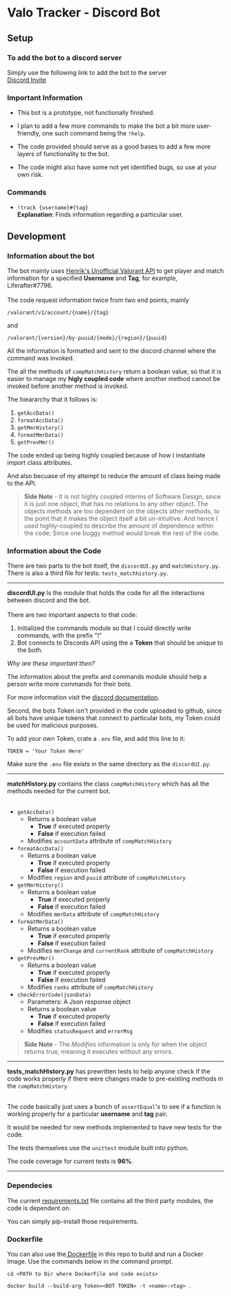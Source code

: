 # Valo Tracker - Discord Bot


## Setup

### **To add the bot to a discord server**
Simply use the following link to add the bot to the server </br> 
<a href="https://discord.com/api/oauth2/authorize?client_id=991063792454619157&permissions=277025467392&scope=bot">Discord Invite</a> </br>

### **Important Information**
* This bot is a prototype, not functionally finished.</br>

* I plan to add a few more commands to make the bot a bit more user-friendly, one such command being the `!help`.

* The code provided should serve as a good bases to add a few more layers of functionality to the bot.

* The code might also have some not yet identified bugs, so use at your own risk.

### **Commands**
* `!track {username}#{tag}`</br>
**Explanation**: Finds information regarding a particular user.

## Development

### **Information about the bot**
The bot mainly uses <a href = "https://github.com/Henrik-3/unofficial-valorant-api">Henrik's Unofficial Valorant API</a> to get player and match information for a specified **Username** and **Tag**, for example, Liferafter#7796. </br></br>
The code request information twice from two end points, mainly
 ```
/valorant/v1/account/{name}/{tag}
``` 
and 
```
/valorant/{version}/by-puuid/{mode}/{region}/{puuid}
```

All the information is formatted and sent to the discord channel where the command was invoked.
</br>

The all the methods of `compMatchHistory` return a boolean value, so that it is easier to manage my **higly coupled code** where another method cannot be invoked before another method is invoked.

The hieararchy that it follows is:

1. `getAccData()` </br>
2. `formatAccData()` </br>
3. `getMmrHistory()`</br>
4. `formatMmrData()`</br>
5. `getPrevMmr()`</br>

The code ended up being highly coupled because of how I instantiate import class attributes.

And also becuase of my attempt to reduce the amount of class being made to the API.

> **Side Note** - It is not highly coupled interms of Software Design, since it is just one object, that has no relations to any other object. The objects methods are too dependent on the objects other methods, to the point that it makes the object itself a bit un-intuitive. And hence I used highly-coupled to describe the amount of dependence within the code; Since one buggy method would break the rest of the code.

### **Information about the Code**
There are two parts to the bot itself, the `discordUI.py` and `matchHistory.py`.</br>
There is also a third file for tests: `tests_matchhistory.py`.
<hr>

**discordUI.py** Is the module that holds the code for all the interactions between discord and the bot. </br></br>
There are two important aspects to that code: </br>
1. Initialized the commands module so that I could directly write commands, with the prefix "!"
2. Bot connects to Discords API using the a **Token** that should be unique to the both.

*Why are these important then?* </br>

 The information about the prefix and commands module should help a person write more commands for their bots. </br>

 For more information visit the <a href = https://discordpy.readthedocs.io/en/stable/ext/commands/commands.html>discord documentation</a>.
 
 Second, the bots Token isn't provided in the code uploaded to github, since all bots have unique tokens that connect to particular bots, my Token could be used for malicious purposes. 
 
 To add your own Token, crate a `.env` file, and add this line to it:
 ```
 TOKEN = 'Your Token Here'
 ``` 
 Make sure the `.env` file exists in the same directory as the `discordUI.py`.
<hr>

**matchHistory.py** contains the class `compMatchHistory` which has all the methods needed for the current bot. </br></br>

* `getAccData()`</br>
    * Returns a boolean value 
        * **True** if executed properly 
        * **False** if execution failed 
    * Modifies `accountData` attribute of `compMatchHistory` 
* `formatAccData()` </br>
    * Returns a boolean value 
        * **True** if executed properly 
        * **False** if execution failed
    * Modifies `region` and `puuid` attribute of `compMatchHistory`
* `getMmrHistory()`</br>
    * Returns a boolean value 
        * **True** if executed properly 
        * **False** if execution failed
    * Modifies `mmrData` attribute of `compMatchHistory`
* `formatMmrData()`</br>
    * Returns a boolean value 
        * **True** if executed properly 
        * **False** if execution failed
    * Modifies `mmrChange` and `currentRank` attribute of `compMatchHistory`
* `getPrevMmr()`</br>
    * Returns a boolean value 
        * **True** if executed properly 
        * **False** if execution failed
    * Modifies `ranks` attribute of `compMatchHistory`
* `checkErrorCode(jsonData)`</br>
    * Parameters: A Json response object
    * Returns a boolean value
        * **True** if executed properly 
        * **False** if execution failed
    * Modifies `statusRequest` and `errorMsg`

> **Side Note** - The *Modifies* information is only for when the object returns true, meaning it executes without any errors.

<hr>

**tests_matchHistory.py** has prewritten tests to help anyone check if the code works properly if there were changes made to pre-existing methods in the `compMatchHistory`</br></br>

The code basically just uses a bunch of `assertEqual`'s to see if a function is working properly for a particular **username** and **tag** pair.

It would be needed for new methods implemented to have new tests for the code.

The tests themselves use the `unittest` module built into python.

The code coverage for current tests is **96%**.
<hr>

### **Dependecies**

The current <a href= 'requirements.txt'>requirements.txt</a> file contains all the third party modules, the code is dependent on.

You can simply pip-install those requirements.

### **Dockerfile**
You can also use the<a href='Dockerfile'> Dockerfile</a> in this repo to build and run a Docker Image.
Use the commands below in the command prompt.
```
cd <PATH to Dir where DockerFile and code exists>
``` 
``` 
docker build --build-arg Token=<BOT TOKEN> -t <name>:<tag> .
``` 



